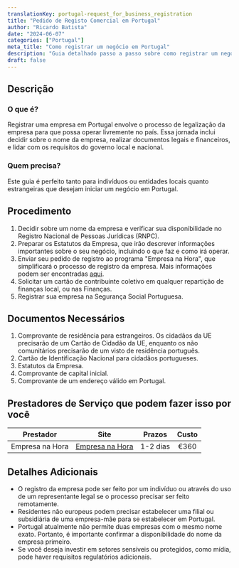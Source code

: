```yaml
---
translationKey: portugal-request_for_business_registration
title: "Pedido de Registo Comercial em Portugal"
author: "Ricardo Batista"
date: "2024-06-07"
categories: ["Portugal"]
meta_title: "Como registrar um negócio em Portugal"
description: "Guia detalhado passo a passo sobre como registrar um negócio em Portugal"
draft: false
---
```


## Descrição
### O que é?
Registrar uma empresa em Portugal envolve o processo de legalização da empresa para que possa operar livremente no país. Essa jornada inclui decidir sobre o nome da empresa, realizar documentos legais e financeiros, e lidar com os requisitos do governo local e nacional.
### Quem precisa?
Este guia é perfeito tanto para indivíduos ou entidades locais quanto estrangeiras que desejam iniciar um negócio em Portugal.

## Procedimento
1. Decidir sobre um nome da empresa e verificar sua disponibilidade no Registro Nacional de Pessoas Jurídicas (RNPC).
2. Preparar os Estatutos da Empresa, que irão descrever informações importantes sobre o seu negócio, incluindo o que faz e como irá operar.
3. Enviar seu pedido de registro ao programa "Empresa na Hora", que simplificará o processo de registro da empresa. Mais informações podem ser encontradas [aqui](https://justica.gov.pt/Servicos/Empresa-na-Hora).
4. Solicitar um cartão de contribuinte coletivo em qualquer repartição de finanças local, ou nas Finanças.
5. Registrar sua empresa na Segurança Social Portuguesa.

## Documentos Necessários
1. Comprovante de residência para estrangeiros. Os cidadãos da UE precisarão de um Cartão de Cidadão da UE, enquanto os não comunitários precisarão de um visto de residência português.
2. Cartão de Identificação Nacional para cidadãos portugueses.
3. Estatutos da Empresa.
4. Comprovante de capital inicial.
5. Comprovante de um endereço válido em Portugal.

## Prestadores de Serviço que podem fazer isso por você

| Prestador       |     Site        |     Prazos       |       Custo      |
| --------------- | --------------- |  :-------------: | :-------------: |
| Empresa na Hora  |  [Empresa na Hora](https://justica.gov.pt/Servicos/Empresa-na-Hora)       |      1-2 dias      |        €360      |

## Detalhes Adicionais
- O registro da empresa pode ser feito por um indivíduo ou através do uso de um representante legal se o processo precisar ser feito remotamente.
- Residentes não europeus podem precisar estabelecer uma filial ou subsidiária de uma empresa-mãe para se estabelecer em Portugal.
- Portugal atualmente não permite duas empresas com o mesmo nome exato. Portanto, é importante confirmar a disponibilidade do nome da empresa primeiro.
- Se você deseja investir em setores sensíveis ou protegidos, como mídia, pode haver requisitos regulatórios adicionais.